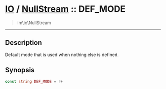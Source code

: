 # [IO](IO.md) / [NullStream](IO-NullStream.md) :: DEF_MODE
 > im\io\NullStream
____

## Description
Default mode that is used when nothing else is defined.

## Synopsis
```php
const string DEF_MODE = r+
```
